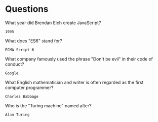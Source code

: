 # Questions

What year did Brendan Eich create JavaScript?

```
1995
```

What does "ES6" stand for?

```
ECMA Script 6 
```

What company famously used the phrase "Don't be evil" in their code of conduct?

```
Google
```

What English mathematician and writer is often regarded as the first computer programmer?

```
Charles Babbage
```

Who is the "Turing machine" named after?

```
Alan Turing
```
